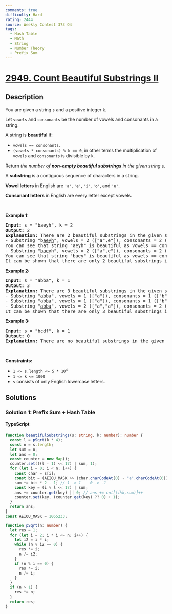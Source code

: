 ```yaml
---
comments: true
difficulty: Hard
rating: 2444
source: Weekly Contest 373 Q4
tags:
  - Hash Table
  - Math
  - String
  - Number Theory
  - Prefix Sum
---
```


<!-- problem:start -->

# [2949. Count Beautiful Substrings II](https://leetcode.com/problems/count-beautiful-substrings-ii)

## Description

<!-- description:start -->

<p>You are given a string <code>s</code> and a positive integer <code>k</code>.</p>

<p>Let <code>vowels</code> and <code>consonants</code> be the number of vowels and consonants in a string.</p>

<p>A string is <strong>beautiful</strong> if:</p>

<ul>
	<li><code>vowels == consonants</code>.</li>
	<li><code>(vowels * consonants) % k == 0</code>, in other terms the multiplication of <code>vowels</code> and <code>consonants</code> is divisible by <code>k</code>.</li>
</ul>

<p>Return <em>the number of <strong>non-empty beautiful substrings</strong> in the given string</em> <code>s</code>.</p>

<p>A <strong>substring</strong> is a contiguous sequence of characters in a string.</p>

<p><strong>Vowel letters</strong> in English are <code>&#39;a&#39;</code>, <code>&#39;e&#39;</code>, <code>&#39;i&#39;</code>, <code>&#39;o&#39;</code>, and <code>&#39;u&#39;</code>.</p>

<p><strong>Consonant letters</strong> in English are every letter except vowels.</p>

<p>&nbsp;</p>
<p><strong class="example">Example 1:</strong></p>

<pre>
<strong>Input:</strong> s = &quot;baeyh&quot;, k = 2
<strong>Output:</strong> 2
<strong>Explanation:</strong> There are 2 beautiful substrings in the given string.
- Substring &quot;b<u>aeyh</u>&quot;, vowels = 2 ([&quot;a&quot;,e&quot;]), consonants = 2 ([&quot;y&quot;,&quot;h&quot;]).
You can see that string &quot;aeyh&quot; is beautiful as vowels == consonants and vowels * consonants % k == 0.
- Substring &quot;<u>baey</u>h&quot;, vowels = 2 ([&quot;a&quot;,e&quot;]), consonants = 2 ([&quot;b&quot;,&quot;y&quot;]).
You can see that string &quot;baey&quot; is beautiful as vowels == consonants and vowels * consonants % k == 0.
It can be shown that there are only 2 beautiful substrings in the given string.
</pre>

<p><strong class="example">Example 2:</strong></p>

<pre>
<strong>Input:</strong> s = &quot;abba&quot;, k = 1
<strong>Output:</strong> 3
<strong>Explanation:</strong> There are 3 beautiful substrings in the given string.
- Substring &quot;<u>ab</u>ba&quot;, vowels = 1 ([&quot;a&quot;]), consonants = 1 ([&quot;b&quot;]).
- Substring &quot;ab<u>ba</u>&quot;, vowels = 1 ([&quot;a&quot;]), consonants = 1 ([&quot;b&quot;]).
- Substring &quot;<u>abba</u>&quot;, vowels = 2 ([&quot;a&quot;,&quot;a&quot;]), consonants = 2 ([&quot;b&quot;,&quot;b&quot;]).
It can be shown that there are only 3 beautiful substrings in the given string.
</pre>

<p><strong class="example">Example 3:</strong></p>

<pre>
<strong>Input:</strong> s = &quot;bcdf&quot;, k = 1
<strong>Output:</strong> 0
<strong>Explanation:</strong> There are no beautiful substrings in the given string.
</pre>

<p>&nbsp;</p>
<p><strong>Constraints:</strong></p>

<ul>
	<li><code>1 &lt;= s.length &lt;= 5 * 10<sup>4</sup></code></li>
	<li><code>1 &lt;= k &lt;= 1000</code></li>
	<li><code>s</code> consists of only English lowercase letters.</li>
</ul>

<!-- description:end -->

## Solutions

<!-- solution:start -->

### Solution 1: Prefix Sum + Hash Table

<!-- tabs:start -->

#### TypeScript

```ts
function beautifulSubstrings(s: string, k: number): number {
  const l = pSqrt(k * 4);
  const n = s.length;
  let sum = n;
  let ans = 0;
  const counter = new Map();
  counter.set(((l - 1) << 17) | sum, 1);
  for (let i = 0; i < n; i++) {
    const char = s[i];
    const bit = (AEIOU_MASK >> (char.charCodeAt(0) - "a".charCodeAt(0))) & 1;
    sum += bit * 2 - 1; // 1 -> 1    0 -> -1
    const key = (i % l << 17) | sum;
    ans += counter.get(key) || 0; // ans += cnt[(i%k,sum)]++
    counter.set(key, (counter.get(key) ?? 0) + 1);
  }
  return ans;
}
const AEIOU_MASK = 1065233;

function pSqrt(n: number) {
  let res = 1;
  for (let i = 2; i * i <= n; i++) {
    let i2 = i * i;
    while (n % i2 == 0) {
      res *= i;
      n /= i2;
    }
    if (n % i == 0) {
      res *= i;
      n /= i;
    }
  }
  if (n > 1) {
    res *= n;
  }
  return res;
}
```

<!-- tabs:end -->

<!-- solution:end -->

<!-- problem:end -->
